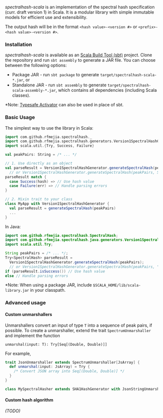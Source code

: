 *spectralhash-scala* is an implementation of the spectral hash specification (curr. draft version 1) in Scala. It is a modular library with simple immutable models for efficient use and extensibility.

The output hash will be in the format `<hash value>-<version #>` or `<prefix>-<hash value>-<version #>`.

### Installation

*spectralhash-scala* is available as an [Scala Build Tool (sbt)](http://www.scala-sbt.org/) project. Clone the repository and run `sbt assembly` to generate a JAR file. You can choose between the following options:

* Package JAR - run `sbt package` to generate `target/spectralhash-scala-*.jar`, or
* Standalone JAR - run `sbt assembly` to generate `target/spectralhash-scala-assembly-*.jar`, which contains all dependencies (including Scala classes).

*Note: [Typesafe Activator](http://www.typesafe.com/activator) can also be used in place of sbt.

### Basic Usage

The simplest way to use the library in Scala:

```scala
import com.github.rfmejia.spectralhash._
import com.github.rfmejia.spectralhash.generators.Version1SpectralHashGenerator
import scala.util.{Try, Success, Failure}

val peakPairs: String = /* ... */

// 1. Use directly as an object
val parseResult = Version1SpectralHashGenerator.generateSpectralHash(peakPairs)
  // or Version1SpectralHashGenerator.generateSpectralHash(peakPairs, Some("prefix"))
parseResult match {
  case Success(hash) => // Use hash value
  case Failure(err) => // Handle parsing errors
}

// 2. Mixin trait to your class
class MyApp with Version1SpectralHashGenerator {
  val parseResult = generateSpectralHash(peakPairs)
  ...
}
```

In Java:

```java
import com.github.rfmejia.spectralhash.SpectralHash;
import com.github.rfmejia.spectralhash.java.generators.Version1SpectralHashGenerator;
import scala.util.Try;

String peakPairs = /* ... */;
Try<SpectralHash> parseResult = 
  Version1SpectralHashGenerator.generateSpectralHash(peakPairs);
  // or Version1SpectralHashGenerator.generateSpectralHash(peakPairs, "prefix");
if (parseResult.isSuccess()) // Use hash value
else // Handle parsing errors
```

*Note: When using a package JAR, include `$SCALA_HOME/lib/scala-library.jar` in your classpath.

### Advanced usage

#### Custom unmarshallers

Unmarshallers convert an input of type `T` into a sequence of peak pairs, if possible. To create a unmarshaller, extend the trait `SpectrumUnmarshaller` and implement the function

  `unmarshal(input: T): Try[Seq[(Double, Double)]]`

For example,

```scala
trait JsonUnmarshaller extends SpectrumUnmarshaller[JsArray] {
  def unmarshal(input: JsArray) = Try {
    /* Convert JSON array into Seq[(Double, Double)] */
  }
}

class MySpectralHasher extends SHA1HashGenerator with JsonStringUnmarshaller { ... }
```

#### Custom hash algorithm

*(TODO)*
